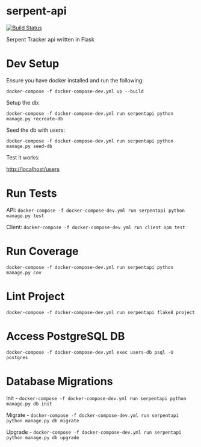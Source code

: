 # serpent-api 
[![Build Status](https://travis-ci.com/Geeked-Out-Solutions/serpent-api.svg?token=ssEewjrKCrdk2sPPqJTU&branch=master)](https://travis-ci.com/Geeked-Out-Solutions/serpent-api)

Serpent Tracker api written in Flask

# Dev Setup
Ensure you have docker installed and run the following:

`docker-compose -f docker-compose-dev.yml up --build`

Setup the db:

`docker-compose -f docker-compose-dev.yml run serpentapi python manage.py recreate-db`

Seed the db with users:

`docker-compose -f docker-compose-dev.yml run serpentapi python manage.py seed-db`

Test it works:

[http://localhost/users](http://localhost/users)

# Run Tests
API:
`docker-compose -f docker-compose-dev.yml run serpentapi python manage.py test`

Client:
`docker-compose -f docker-compose-dev.yml run client npm test`

# Run Coverage
`docker-compose -f docker-compose-dev.yml run serpentapi python manage.py cov`

# Lint Project
`docker-compose -f docker-compose-dev.yml run serpentapi flake8 project`

# Access PostgreSQL DB
`docker-compose -f docker-compose-dev.yml exec users-db psql -U postgres`

# Database Migrations
Init - `docker-compose -f docker-compose-dev.yml run serpentapi python manage.py db init`

Migrate - `docker-compose -f docker-compose-dev.yml run serpentapi python manage.py db migrate`

Upgrade - `docker-compose -f docker-compose-dev.yml run serpentapi python manage.py db upgrade`
